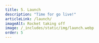 ```yaml
---
title: 5. Launch
description: "Time for go live!"
articleLink: /launch/
imageAlt: Rocket taking off
image: /_includes/static/img/launch.webp
order: 5
---
```

